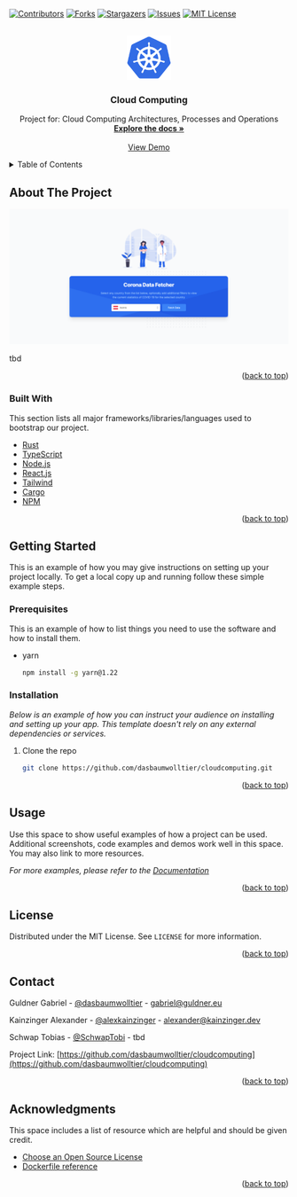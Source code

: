 <div id="top"></div>



<!-- PROJECT SHIELDS -->
<!--
*** I'm using markdown "reference style" links for readability.
*** Reference links are enclosed in brackets [ ] instead of parentheses ( ).
*** See the bottom of this document for the declaration of the reference variables
*** for contributors-url, forks-url, etc. This is an optional, concise syntax you may use.
*** https://www.markdownguide.org/basic-syntax/#reference-style-links
-->
[![Contributors][contributors-shield]][contributors-url]
[![Forks][forks-shield]][forks-url]
[![Stargazers][stars-shield]][stars-url]
[![Issues][issues-shield]][issues-url]
[![MIT License][license-shield]][license-url]



<br />
<div align="center">
  <a href="https://github.com/othneildrew/Best-README-Template">
    <img src="images/logo.png" alt="Logo" width="80" height="80">
  </a>

  <h3 align="center">Cloud Computing</h3>

  <p align="center">
    Project for: Cloud Computing Architectures, Processes and Operations
    <br />
    <a href="https://github.com/dasbaumwolltier/cloudcomputing/README.md"><strong>Explore the docs »
    </strong></a>
    <br />
    <br />
    <a href="https://schwap.kainzinger.guldner.eu" target="_blank">View Demo</a>
    <!-- ·
    <a href="https://github.com/othneildrew/Best-README-Template/issues">Report Bug</a>
    ·
    <a href="https://github.com/othneildrew/Best-README-Template/issues">Request Feature</a> -->
  </p>
</div>



<!-- TABLE OF CONTENTS -->
<details>
  <summary>Table of Contents</summary>
  <ol>
    <li>
      <a href="#about-the-project">About The Project</a>
      <ul>
        <li><a href="#built-with">Built With</a></li>
      </ul>
    </li>
    <li>
      <a href="#getting-started">Getting Started</a>
      <ul>
        <li><a href="#prerequisites">Prerequisites</a></li>
        <li><a href="#installation">Installation</a></li>
      </ul>
    </li>
    <li><a href="#usage">Usage</a></li>
    <li><a href="#license">License</a></li>
    <li><a href="#contact">Contact</a></li>
    <li><a href="#acknowledgments">Acknowledgments</a></li>
  </ol>
</details>



<!-- ABOUT THE PROJECT -->
## About The Project

[![Frontend][product-screenshot]](https://schwap.kainzinger.guldner.eu)

tbd

<!-- There are many great README templates available on GitHub; however, I didn't find one that really suited my needs so I created this enhanced one. I want to create a README template so amazing that it'll be the last one you ever need -- I think this is it.

Here's why:
* Your time should be focused on creating something amazing. A project that solves a problem and helps others
* You shouldn't be doing the same tasks over and over like creating a README from scratch
* You should implement DRY principles to the rest of your life :smile:

Of course, no one template will serve all projects since your needs may be different. So I'll be adding more in the near future. You may also suggest changes by forking this repo and creating a pull request or opening an issue. Thanks to all the people have contributed to expanding this template! -->

<p align="right">(<a href="#top">back to top</a>)</p>



### Built With

This section lists all major frameworks/libraries/languages used to bootstrap our project.

* [Rust](https://www.rust-lang.org/)
* [TypeScript](https://www.typescriptlang.org/)
* [Node.js](https://nodejs.org/)
* [React.js](https://reactjs.org/)
* [Tailwind](https://tailwindcss.com/)
* [Cargo](https://crates.io/)
* [NPM](https://www.npmjs.com/)

<p align="right">(<a href="#top">back to top</a>)</p>



<!-- GETTING STARTED -->
## Getting Started

This is an example of how you may give instructions on setting up your project locally.
To get a local copy up and running follow these simple example steps.

### Prerequisites

This is an example of how to list things you need to use the software and how to install them.
* yarn
  ```sh
  npm install -g yarn@1.22
  ```

### Installation

_Below is an example of how you can instruct your audience on installing and setting up your app. This template doesn't rely on any external dependencies or services._

1. Clone the repo
   ```sh
   git clone https://github.com/dasbaumwolltier/cloudcomputing.git
   ```

<p align="right">(<a href="#top">back to top</a>)</p>



<!-- USAGE EXAMPLES -->
## Usage

Use this space to show useful examples of how a project can be used. Additional screenshots, code examples and demos work well in this space. You may also link to more resources.

_For more examples, please refer to the [Documentation](https://example.com)_

<p align="right">(<a href="#top">back to top</a>)</p>


<!-- LICENSE -->
## License

Distributed under the MIT License. See `LICENSE` for more information.

<p align="right">(<a href="#top">back to top</a>)</p>



<!-- CONTACT -->
## Contact

Guldner Gabriel - [@dasbaumwolltier](https://github.com/dasbaumwolltier) - gabriel@guldner.eu

Kainzinger Alexander - [@alexkainzinger](https://github.com/alexkainzinger) - alexander@kainzinger.dev

Schwap Tobias - [@SchwapTobi](https://github.com/SchwapTobi) - tbd

Project Link: [https://github.com/dasbaumwolltier/cloudcomputing](https://github.com/dasbaumwolltier/cloudcomputing)

<p align="right">(<a href="#top">back to top</a>)</p>



<!-- ACKNOWLEDGMENTS -->
## Acknowledgments

This space includes a list of resource which are helpful and should be given credit.

* [Choose an Open Source License](https://choosealicense.com)
* [Dockerfile reference](https://docs.docker.com/engine/reference/builder/)

<p align="right">(<a href="#top">back to top</a>)</p>



<!-- MARKDOWN LINKS & IMAGES -->
<!-- https://www.markdownguide.org/basic-syntax/#reference-style-links -->
[contributors-shield]: https://img.shields.io/github/contributors/dasbaumwolltier/cloudcomputing.svg?style=for-the-badge
[contributors-url]: https://github.com/dasbaumwolltier/cloudcomputing/graphs/contributors
[forks-shield]: https://img.shields.io/github/forks/dasbaumwolltier/cloudcomputing.svg?style=for-the-badge
[forks-url]: https://github.com/dasbaumwolltier/cloudcomputing/network/members
[stars-shield]: https://img.shields.io/github/stars/dasbaumwolltier/cloudcomputing.svg?style=for-the-badge
[stars-url]: https://github.com/dasbaumwolltier/cloudcomputing/stargazers
[issues-shield]: https://img.shields.io/github/issues/dasbaumwolltier/cloudcomputing.svg?style=for-the-badge
[issues-url]: https://github.com/dasbaumwolltier/cloudcomputing/issues
[license-shield]: https://img.shields.io/github/license/dasbaumwolltier/cloudcomputing.svg?style=for-the-badge
[license-url]: https://github.com/dasbaumwolltier/cloudcomputing/blob/master/LICENSE
[product-screenshot]: images/frontend.png